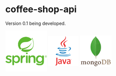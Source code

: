 # coffee-shop-api

Version 0.1 being developed. <br>
<div align="left">
  <img align="center" alt="Spring Boot" height="130" padding="10" src="https://github.com/devicons/devicon/blob/master/icons/spring/spring-original-wordmark.svg">
  <img align="center" alt="Java" height="95" padding="10" src="https://github.com/devicons/devicon/blob/master/icons/java/java-original-wordmark.svg">
  <img align="center" alt="MongoDB" height="100" padding="10" src="https://github.com/devicons/devicon/blob/master/icons/mongodb/mongodb-original-wordmark.svg">
</div>
